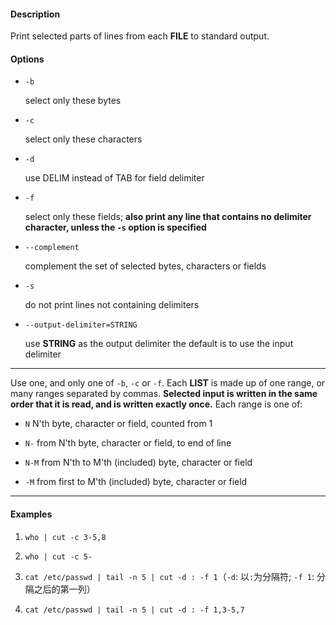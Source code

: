#### Description

Print selected parts of lines from each **FILE** to standard output.

#### Options

- `-b`

    select only these bytes

- `-c`

    select only these characters

- `-d`

    use DELIM instead of TAB for field delimiter

- `-f`

    select only these fields; **also print any line that contains no delimiter character, unless the `-s` option is specified**

- `--complement`

    complement the set of selected bytes, characters or fields

- `-s`

    do not print lines not containing delimiters

- `--output-delimiter=STRING`

    use **STRING** as the output delimiter the default is to use the input delimiter

---

Use one, and only one of `-b`, `-c` or `-f`.  Each **LIST** is made up of one range, or many ranges separated by commas.  **Selected input is written in the same order that it is read, and is written exactly once.** Each range is one of:

- `N` N'th byte, character or field, counted from 1

- `N-` from N'th byte, character or field, to end of line

- `N-M` from N'th to M'th (included) byte, character or field

- `-M` from first to M'th (included) byte, character or field

---

#### Examples


1. `who | cut -c 3-5,8`

2. `who | cut -c 5-`

3. `cat /etc/passwd | tail -n 5 | cut -d : -f 1`（`-d`: 以`:`为分隔符; `-f 1`: 分隔之后的第一列）

4. `cat /etc/passwd | tail -n 5 | cut -d : -f 1,3-5,7`
